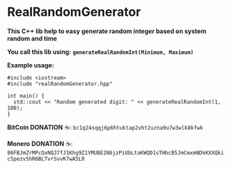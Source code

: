 # RealRandomGenerator
**This C++ lib help to easy generate random integer based on system random and time**

**You call this lib using:** **```generateRealRandomInt(Minimum, Maximum)```**



**Example usage:** 
```
#include <iostream>
#include "realRandomGenerator.hpp"

int main() {
  std::cout << "Random generated digit: " << generateRealRandomInt(1, 100);
}
```



**BitCoin DONATION** ☕️: ```bc1q24sqqj6p6htuktap2vht2uzna9u7w3wlk8kfwk```

**Monero DONATION** ☕️: ```86FBJmZrMPcQvNQJ7fJ1Khg9Z1YMUBE2N6jzPiUbLtaKWQD1sTHbcB5JmCmxmNDkKXXQkic5pezv5hR6BLTvrSvvK7wA5LR```
